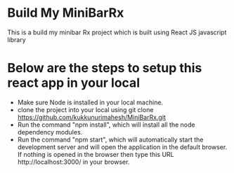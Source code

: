 # Build My MiniBarRx
This is a build my minibar Rx project which is built using React JS javascript library

# Below are the steps to setup this react app in your local

- Make sure Node is installed in your local machine.
- clone the project into your local using git clone https://github.com/kukkunurimahesh/MiniBarRx.git
- Run the command "npm install", which will install all the node dependency modules.
- Run the command "npm start", which will automatically start the development server and will open the application in the default browser. If nothing is opened in the browser then type this URL http://localhost:3000/ in your browser.
